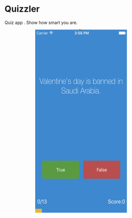 
# Quizzler

Quiz app . Show how smart you are.



<p float="left">
  <img src="https://github.com/prostiak/Swift/blob/master/img/Quizzler.gif" width="300" height="600" hspace="100" />
</p>

